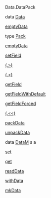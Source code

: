 Data.DataPack

data [Data](Data-DataPack.html#t:Data)

[emptyData](Data-DataPack.html#v:emptyData)

type [Pack](Data-DataPack.html#t:Pack)

[emptyData](Data-DataPack.html#v:emptyData)

[setField](Data-DataPack.html#v:setField)

[(.\>)](Data-DataPack.html#v:.-62-)

[(.\<)](Data-DataPack.html#v:.-60-)

[getField](Data-DataPack.html#v:getField)

[getFieldWithDefault](Data-DataPack.html#v:getFieldWithDefault)

[getFieldForced](Data-DataPack.html#v:getFieldForced)

[(.\<\<)](Data-DataPack.html#v:.-60--60-)

[packData](Data-DataPack.html#v:packData)

[unpackData](Data-DataPack.html#v:unpackData)

data [DataM](Data-DataPack.html#t:DataM) s a

[set](Data-DataPack.html#v:set)

[get](Data-DataPack.html#v:get)

[readData](Data-DataPack.html#v:readData)

[withData](Data-DataPack.html#v:withData)

[mkData](Data-DataPack.html#v:mkData)
